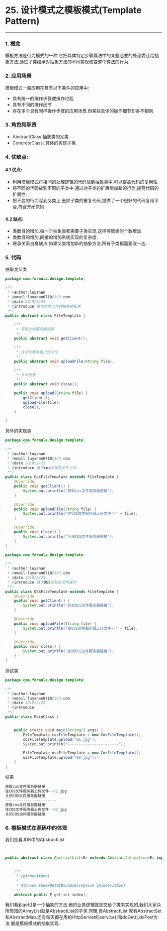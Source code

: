 #  25. 设计模式之模板模式(Template  Pattern)

---


### 1. 概念
模板方法是行为模式的一种,它把具体特定步骤算法中的某些必要的处理委让给抽象方法,通过子类继承对抽象方法的不同实现改变整个算法的行为.
### 2. 应用场景
模板模式一般应用在具有以下条件的应用中:
- 具有统一的操作步骤或操作过程.
- 具有不同的操作细节
- 存在多个具有同样操作步骤的应用场景,但某些具体的操作细节却各不相同.
### 3. 角色和职责
- AbstractClass:抽象类的父类
- ConcreteClass: 具体的实现子类.
### 4. 优缺点:
#### 4.1 优点:
- 利用模板模式将相同的处理逻辑的代码放到抽象类中,可以提高代码的复用性.
- 将不同的代码放到不同的子类中,通过对子类的扩展增加新的行为,提高代码的扩展性.
- 把不变的行为写到父类上,去除子类的重复代码,提供了一个很好的代码复用平台,符合开闭原则.
#### 4.2 缺点:
- 类数目的增加,每一个抽象类都需要子类实现,这样导致类的个数增加.
- 类数目的增加,间接的增加系统实现的复杂度.
- 继承关系自身缺点,如果父类增加新的抽象方法,所有子类都需要改一边.
### 5. 代码
抽象类父类
```java
package com.formula.design.template;

/**
 * @author:luyanan
 * @email:luyanan0718@163.com
 * @date 2019/2/25
 * @introduce 操作文件上传的抽象模板类
 **/
public abstract class FileTemplate {

    /**
     * 获取文件服务器连接
     */
    public abstract void getClient();

    /**
     * 往文件服务器上传文件
     */
    public abstract void uploadFile(String file);

    /**
     * 关闭连接
     */
    public abstract void close();

    public void upload(String file) {
        getClient();
        uploadFile(file);
        close();
    }

}

```
具体的实现类
```java
package com.formula.design.template;

/**
 * @author:luyanan
 * @email:luyanan0718@163.com
 * @date 2019/2/25
 * @introduce 基于cos实现的文件上传
 **/
public class CosFileTemplate extends FileTemplate {
    @Override
    public void getClient() {
        System.out.println("获取cos文件服务器链接");
    }

    @Override
    public void uploadFile(String file) {
        System.out.println("往COS文件服务器上传文件--" + file);
    }

    @Override
    public void close() {
        System.out.println("关闭COS文件服务器链接");
    }
}

```
```java
package com.formula.design.template;

/**
 * @author:luyanan
 * @email:luyanan0718@163.com
 * @date 2019/2/25
 * @introduce 基于OSS实现的文件操作
 **/
public class OSSFileTemplate extends FileTemplate {
    @Override
    public void getClient() {
        System.out.println("获取OSS文件服务器链接");
    }

    @Override
    public void uploadFile(String file) {
        System.out.println("往OSS文件服务器上传文件--" + file);
    }

    @Override
    public void close() {
        System.out.println("关闭OSS文件服务器链接");
    }
}

```

测试类
```java
package com.formula.design.template;

/**
 * @author:luyanan
 * @email:luyanan0718@163.com
 * @date 2019/2/25
 * @introduce
 **/
public class MainClass {


    public static void main(String[] args) {
        FileTemplate cosFileTemplate = new CosFileTemplate();
        cosFileTemplate.upload("01.jpg");
        System.out.println("-----------------------");

        FileTemplate ossFileTemplate = new CosFileTemplate();
        ossFileTemplate.upload("02.jpg");
    }
}

```

结果
```java
获取cos文件服务器链接
往COS文件服务器上传文件--01.jpg
关闭COS文件服务器链接
-----------------------
获取cos文件服务器链接
往COS文件服务器上传文件--02.jpg
关闭COS文件服务器链接
```
### 6. 模板模式在源码中的体现
我们先看JDK中的AbstractList
```java


public abstract class AbstractList<E> extends AbstractCollection<E> implements List<E> {
    

    /**
     * {@inheritDoc}
     *
     * @throws IndexOutOfBoundsException {@inheritDoc}
     */
    abstract public E get(int index);

```
我们看到get()是一个抽象的方法,他的业务逻辑就是交给子类来实现的,我们大家众所周知的ArrayList就是AbstractList的子类.同理,有AbstractList 就有AbstractSet和AbstractMap.还有每天都在用的HttpServlet的service()和doGet(),doPost方法 都是模板模式的抽象实现.